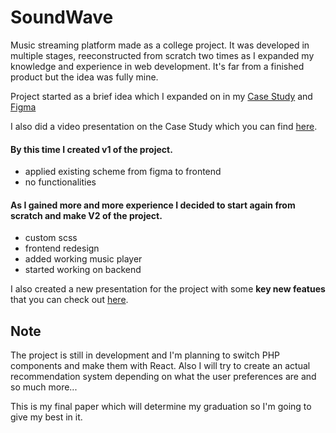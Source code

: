 # SoundWave
Music streaming platform made as a college project. It was developed in multiple stages, reeconstructed from scratch two times as I expanded my knowledge and experience in web development.
It's far from a finished product but the idea was fully mine. 

Project started as a brief idea which I expanded on in my [Case Study](SoundWave%20-%20Case%20Study.pdf) and [Figma](https://www.figma.com/file/r17i8EyIzbl08ecTmZdIOM/SoundWave-Projekt?type=design&node-id=30-90&mode=design)

I also did a video presentation on the Case Study which you can find [here](https://www.loom.com/share/002a756871b443788e64f6942fad0f11?sid=962c0854-8c02-4ef0-b650-0c58c853a31a).

#### By this time I created **v1** of the project.
- applied existing scheme from figma to frontend
- no functionalities

#### As I gained more and more experience I decided to start again from scratch and make V2 of the project.
- custom scss
- frontend redesign
- added working music player
- started working on backend

I also created a new presentation for the project with some **key new featues** that you can check out [here](SoundWave%20Project.pdf).

## Note
The project is still in development and I'm planning to switch PHP components and make them with React.
Also I will try to create an actual recommendation system depending on what the user preferences are and so much more...

This is my final paper which will determine my graduation so I'm going to give my best in it.
